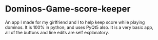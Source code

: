 # Dominos-Game-score-keeper
An app I made for my girlfriend and I to help keep score while playing dominos. It is 100% in python, and uses PyQt5 also. It is a very basic app, all of the buttons and line edits are self explanatory.
